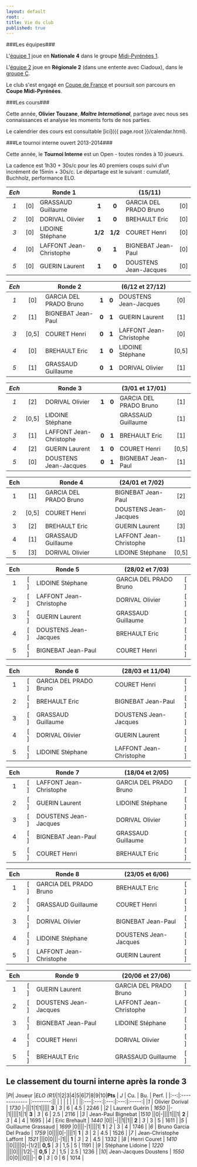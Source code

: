 ```yaml
---
layout: default
root: .
title: Vie du club
published: true
---
```


###Les équipes###

L'[équipe 1](http://www.echecs.asso.fr/ListeJoueurs.aspx?Action=EQUIPE&Equipe=2155) joue en **Nationale 4** dans le groupe [Midi-Pyrénées 1](http://www.echecs.asso.fr/Equipes.aspx?Groupe=84 "Nationale 4 / Midi-Pyrénées 1 / Groupe 1").

L'[équipe 2](http://www.echecs.asso.fr/ListeJoueurs.aspx?Action=EQUIPE&Equipe=2790) joue en **Régionale 2** (dans une entente avec Ciadoux), dans le [groupe C](http://www.echecs.asso.fr/Equipes.aspx?Groupe=1245 "Régionale 2 / Midi-Pyrénées / Groupe C").

Le club s'est engagé en [Coupe de France](http://www.echecs.asso.fr/Equipes.aspx?Groupe=919 "Coupe de France / 1er tour") et poursuit son parcours en **Coupe Midi-Pyrénées**.

###Les cours###

Cette année, **Olivier Touzane**, **_Maître International_**, partage avec nous ses connaissances et analyse les moments forts de nos parties.

Le calendrier des cours est consultable [ici]({{ page.root }}/calendar.html).

###Le tournoi interne ouvert 2013-2014###

Cette année, le **Tournoi Interne** est un Open - toutes rondes à 10 joueurs.

La cadence est 1h30 + 30s/c pour les 40 premiers coups suivi d'un incrément de 15min + 30s/c. Le départage est le suivant : cumulatif, Buchholz, performance ELO.

|*Ech*|     | **Ronde 1**            |     |     |  (15/11)                  |     |
|:-:|:-:| -------------------------- |:---:|:---:| ------------------------- |:---:|
|*1*| [0] | GRASSAUD Guillaume       |**1**|**0**| GARCIA DEL PRADO Bruno    | [0] |
|*2*| [0] | DORIVAL Olivier          |**1**|**0**| BREHAULT Eric             | [0] |
|*3*| [0] | LIDOINE Stéphane       |**1/2**|**1/2**| COURET Henri             | [0] |
|*4*| [0] | LAFFONT Jean-Christophe  |**0**|**1**| BIGNEBAT Jean-Paul        | [0] |
|*5*| [0] | GUERIN Laurent           |**1**|**0**| DOUSTENS Jean-Jacques     | [0] |

|*Ech*|     | **Ronde 2**            |     |     |  (6/12 et 27/12)          |     |
|:-:|:-:| -------------------------- |:---:|:---:| ------------------------- |:---:|
|*1*| [0] | GARCIA DEL PRADO Bruno    |**1**|**0**| DOUSTENS Jean-Jacques     | [0] |
|*2*| [1] | BIGNEBAT Jean-Paul        |**0**|**1**| GUERIN Laurent            | [1] |
|*3*| [0,5] | COURET Henri            |**0**|**1**| LAFFONT Jean-Christophe   | [0] |
|*4*| [0] | BREHAULT Eric             |**1**|**0**| LIDOINE Stéphane          |[0,5]|
|*5*| [1] | GRASSAUD Guillaume        |**0**|**1**| DORIVAL Olivier           | [1] |

|*Ech*|     | **Ronde 3**            |     |     |  (3/01 et 17/01)          |     |
|:-:|:-:| -------------------------- |:---:|:---:| ------------------------- |:---:|
|*1*| [2] | DORIVAL Olivier           |**1**|**0**| GARCIA DEL PRADO Bruno    | [1] |
|*2*|[0,5]| LIDOINE Stéphane          |     |     | GRASSAUD Guillaume        | [1] |
|*3*| [1] | LAFFONT Jean-Christophe   |**0**|**1**| BREHAULT Eric             | [1] |
|*4*| [2] | GUERIN Laurent            |**1**|**0**| COURET Henri              |[0,5]|
|*5*| [0] | DOUSTENS Jean-Jacques     |**0**|**1**| BIGNEBAT Jean-Paul        | [1] |

|Ech |     | Ronde 4                 |     |      |  (24/01 et 7/02)          |     |
|:-:|:-:| -------------------------- |:---:| :---:| ------------------------- |:---:|
|1| [1] | GARCIA DEL PRADO Bruno     |     |      | BIGNEBAT Jean-Paul        | [2] |
|2|[0,5]| COURET Henri               |     |      | DOUSTENS Jean-Jacques     | [0] |
|3| [2] | BREHAULT Eric              |     |      | GUERIN Laurent            | [3] |
|4| [1] | GRASSAUD Guillaume         |     |      | LAFFONT Jean-Christophe   | [1] |
|5| [3] | DORIVAL Olivier            |     |      | LIDOINE Stéphane          |[0,5]|

|Ech |     | Ronde 5                 |     |      |  (28/02 et 7/03)          |     |
|:-:|:-:| -------------------------- |:---:| :---:| ------------------------- |:---:|
|1| [ ] | LIDOINE Stéphane           |     |      | GARCIA DEL PRADO Bruno    | [ ] |
|2| [ ] | LAFFONT Jean-Christophe    |     |      | DORIVAL Olivier           | [ ] |
|3| [ ] | GUERIN Laurent             |     |      | GRASSAUD Guillaume        | [ ] |
|4| [ ] | DOUSTENS Jean-Jacques      |     |      | BREHAULT Eric             | [ ] |
|5| [ ] | BIGNEBAT Jean-Paul         |     |      | COURET Henri              | [ ] |

|Ech |     | Ronde 6                 |     |      |  (28/03 et 11/04)         |     |
|:-:|:-:| -------------------------- |:---:| :---:| ------------------------- |:---:|
|1| [ ] | GARCIA DEL PRADO Bruno     |     |      | COURET Henri              | [ ] |
|2| [ ] | BREHAULT Eric              |     |      | BIGNEBAT Jean-Paul        | [ ] |
|3| [ ] | GRASSAUD Guillaume         |     |      | DOUSTENS Jean-Jacques     | [ ] |
|4| [ ] | DORIVAL Olivier            |     |      | GUERIN Laurent            | [ ] |
|5| [ ] | LIDOINE Stéphane           |     |      | LAFFONT Jean-Christophe   | [ ] |

|Ech |     | Ronde 7                 |     |      |  (18/04 et 2/05)          |     |
|:-:|:-:| -------------------------- |:---:| :---:| ------------------------- |:---:|
|1| [ ] | LAFFONT Jean-Christophe    |     |      | GARCIA DEL PRADO Bruno    | [ ] |
|2| [ ] | GUERIN Laurent             |     |      | LIDOINE Stéphane          | [ ] |
|3| [ ] | DOUSTENS Jean-Jacques      |     |      | DORIVAL Olivier           | [ ] |
|4| [ ] | BIGNEBAT Jean-Paul         |     |      | GRASSAUD Guillaume        | [ ] |
|5| [ ] | COURET Henri               |     |      | BREHAULT Eric             | [ ] |

|Ech |     | Ronde 8                 |     |      |  (23/05 et 6/06)          |     |
|:-:|:-:| -------------------------- |:---:| :---:| ------------------------- |:---:|
|1| [ ] | GARCIA DEL PRADO Bruno     |     |      | BREHAULT Eric             | [ ] |
|2| [ ] | GRASSAUD Guillaume         |     |      | COURET Henri              | [ ] |
|3| [ ] | DORIVAL Olivier            |     |      | BIGNEBAT Jean-Paul        | [ ] |
|4| [ ] | LIDOINE Stéphane           |     |      | DOUSTENS Jean-Jacques     | [ ] |
|5| [ ] | LAFFONT Jean-Christophe    |     |      | GUERIN Laurent            | [ ] |

|Ech |     | Ronde 9                 |     |      |  (20/06 et 27/06)         |     |
|:-:|:-:| -------------------------- |:---:| :---:| ------------------------- |:---:|
|1| [ ] | GUERIN Laurent             |     |      | GARCIA DEL PRADO Bruno    | [ ] |
|2| [ ] | DOUSTENS Jean-Jacques      |     |      | LAFFONT Jean-Christophe   | [ ] |
|3| [ ] | BIGNEBAT Jean-Paul         |     |      | LIDOINE Stéphane          | [ ] |
|4| [ ] | COURET Henri               |     |      | DORIVAL Olivier           | [ ] |
|5| [ ] | BREHAULT Eric              |     |      | GRASSAUD Guillaume        | [ ] |

## Le classement du tourni interne après la ronde 3 ##

|*Pl*| Joueur  |*ELO (R1)*|1|2|3|4|5|6|7|8|9|10|**Pts** | *J* | Cu. | Bu. | Perf. |
|:--:|:------------- |:--------:|| | | | | | | | ||:---|:---:|:---:|:---:|:-----:|
|*1* | Olivier Dorival  |  *1730*  |-|||1|1|1|||||  **3**  | *3* | 6   | 4.5 |  2246 |
|*2* | Laurent Guérin   |  *1650*  ||-|1|||||1||1|  **3**  | *3* | 6   | 2.5 |  2116 |
|*3* | Jean-Paul Bignebat |*1510*  ||0|-||||1|||1|  **2**  | *3* | 4   | 4   |  1695 |
|*4* | Eric Brehault |  *1440*  |0|||-|||1||1||  **2**  | *3* | 3   | 5   |  1611 |
|*5* | Guillaume Grassaud | *1699*  |0||||-|1||||1|  **1**  | *2* | 3   | 4   |  1746 |
|*6* | Bruno Garcia Del Prado     |  *1759*  |0||||0|-||||1|  **1**  | *3* | 2   | 4.5 |  1526 |
|*7* | Jean-Christophe Laffont    |  *1521*  |||0|0|||-|1|||  **1**  | *3* | 2   | 4.5 |  1332 |
|*8* | Henri Couret               |  *1410*  ||0|||||0|-|1/2|| **0,5** | *3* | 1,5 | 5   |  1191 |
|*9* | Stéphane Lidoine           |  *1220*  ||||0||||1/2|-|| **0,5** | *2* | 1,5 | 2.5 |  1236 |
|*10*| Jean-Jacques Doustens      |  *1550*  ||0|0|||0||||-|  **0**  | *3* | 0   | 6   |  1014 |
